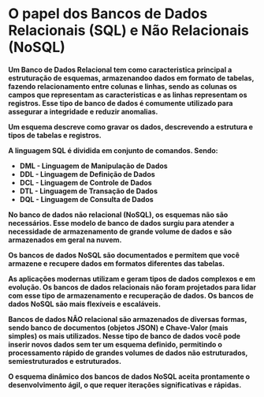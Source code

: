 <h1> O papel dos Bancos de Dados Relacionais (SQL) e Não Relacionais (NoSQL) </h1>

<h4>
Um Banco de Dados Relacional tem como caracteristica principal a estruturação de esquemas, armazenandoo dados em formato de tabelas, fazendo relacionamento entre colunas e linhas, sendo as colunas os campos que representam as caracteristicas e as linhas representam os registros. Esse tipo de banco de dados é comumente utilizado para assegurar a integridade e reduzir anomalias.

Um esquema descreve como gravar os dados, descrevendo a estrutura e tipos de tabelas e registros.

A linguagem SQL é dividida em conjunto de comandos. Sendo:

* DML - Linguagem de Manipulação de Dados
* DDL - Linguagem de Definição de Dados
* DCL - Linguagem de Controle de Dados
* DTL - Linguagem de Transação de Dados
* DQL - Linguagem de Consulta de Dados


No banco de dados não relacional (NoSQL), os esquemas não são necessários. Esse modelo de banco de dados surgiu para atender a necessidade de armazenamento de grande volume de dados e são armazenados em geral na nuvem.

Os bancos de dados NoSQL são documentados e permitem que você armazene e recupere dados em formatos diferentes das tabelas. 

As aplicações modernas utilizam e geram tipos de dados complexos e em evolução. Os bancos de dados relacionais não foram projetados para lidar com esse tipo de armazenamento e recuperação de dados. Os bancos de dados NoSQL são mais flexíveis e escaláveis.

Bancos de dados NÂO relacional são armazenados de diversas formas, sendo banco de documentos (objetos JSON) e Chave-Valor (mais simples) os mais utilizados. Nesse tipo de banco de dados você pode inserir novos dados sem ter um esquema definido, permitindo o processamento rápido de grandes volumes de dados não estruturados, semiestruturados e estruturados.

O esquema dinâmico dos bancos de dados NoSQL aceita prontamente o desenvolvimento ágil, o que requer iterações significativas e rápidas.

</h4>
